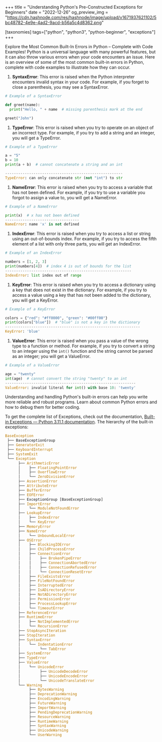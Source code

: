 +++
title = "Understanding Python's Pre-Constructed Exceptions for Beginners"
date = "2022-12-26"
og_preview_img = "https://cdn.hashnode.com/res/hashnode/image/upload/v1671937621102/5bc48782-4e9e-4ad2-9acd-b56a5c4d8362.png"

[taxonomies]
tags=["python", "python3", "python-beginner", "exceptions"]
+++

Explore the Most Common Built-In Errors in Python – Complete with Code Examples! Python is a universal language with many powerful features, but it can also throw various errors when your code encounters an issue. Here is an overview of some of the most common built-in errors in Python, complete with code examples to illustrate how they can occur.

1. **SyntaxError**: This error is raised when the Python interpreter encounters invalid syntax in your code. For example, if you forget to close a parenthesis, you may see a SyntaxError.

```python
# Example of a SyntaxError

def greet(name):
  print("Hello, " + name  # missing parenthesis mark at the end

greet("John")
```

1. **TypeError**: This error is raised when you try to operate on an object of an incorrect type. For example, if you try to add a string and an integer, you will get a TypeError.

```python
# Example of a TypeError

a = "5"
b = 10
print(a + b)  # cannot concatenate a string and an int

------------------------------------------------------
TypeError: can only concatenate str (not "int") to str
```

1. **NameError**: This error is raised when you try to access a variable that has not been defined. For example, if you try to use a variable you forgot to assign a value to, you will get a NameError.

```python
# Example of a NameError

print(x)  # x has not been defined
----------------------------------
NameError: name 'x' is not defined
```

1. **IndexError**: This error is raised when you try to access a list or string using an out-of-bounds index. For example, if you try to access the fifth element of a list with only three parts, you will get an IndexError.

```python
# Example of an IndexError

numbers = [1, 2, 3]
print(numbers[4])  # index 4 is out of bounds for the list
----------------------------------------------------------
IndexError: list index out of range
```

1. **KeyError**: This error is raised when you try to access a dictionary using a key that does not exist in the dictionary. For example, if you try to access a value using a key that has not been added to the dictionary, you will get a KeyError.

```python
# Example of a KeyError

colors = {"red": "#ff0000", "green": "#00ff00"}
print(colors["blue"])  # "blue" is not a key in the dictionary
--------------------------------------------------------------
KeyError: 'blue'
```

1. **ValueError**: This error is raised when you pass a value of the wrong type to a function or method. For example, if you try to convert a string to an integer using the `int()` function and the string cannot be parsed as an integer; you will get a ValueError.

```python
# Example of a ValueError

age = "twenty"
int(age)  # cannot convert the string "twenty" to an int
------------------------------------------------------------
ValueError: invalid literal for int() with base 10: 'twenty'
```

Understanding and handling Python's built-in errors can help you write more reliable and robust programs. Learn about common Python errors and how to debug them for better coding.

To get the complete list of Exceptions, check out the documentation, [Built-in Exceptions — Python 3.11.1 documentation](https://docs.python.org/3/library/exceptions.html). The hierarchy of the built-in exceptions:

```python
BaseException
 ├── BaseExceptionGroup
 ├── GeneratorExit
 ├── KeyboardInterrupt
 ├── SystemExit
 └── Exception
      ├── ArithmeticError
      │    ├── FloatingPointError
      │    ├── OverflowError
      │    └── ZeroDivisionError
      ├── AssertionError
      ├── AttributeError
      ├── BufferError
      ├── EOFError
      ├── ExceptionGroup [BaseExceptionGroup]
      ├── ImportError
      │    └── ModuleNotFoundError
      ├── LookupError
      │    ├── IndexError
      │    └── KeyError
      ├── MemoryError
      ├── NameError
      │    └── UnboundLocalError
      ├── OSError
      │    ├── BlockingIOError
      │    ├── ChildProcessError
      │    ├── ConnectionError
      │    │    ├── BrokenPipeError
      │    │    ├── ConnectionAbortedError
      │    │    ├── ConnectionRefusedError
      │    │    └── ConnectionResetError
      │    ├── FileExistsError
      │    ├── FileNotFoundError
      │    ├── InterruptedError
      │    ├── IsADirectoryError
      │    ├── NotADirectoryError
      │    ├── PermissionError
      │    ├── ProcessLookupError
      │    └── TimeoutError
      ├── ReferenceError
      ├── RuntimeError
      │    ├── NotImplementedError
      │    └── RecursionError
      ├── StopAsyncIteration
      ├── StopIteration
      ├── SyntaxError
      │    └── IndentationError
      │         └── TabError
      ├── SystemError
      ├── TypeError
      ├── ValueError
      │    └── UnicodeError
      │         ├── UnicodeDecodeError
      │         ├── UnicodeEncodeError
      │         └── UnicodeTranslateError
      └── Warning
           ├── BytesWarning
           ├── DeprecationWarning
           ├── EncodingWarning
           ├── FutureWarning
           ├── ImportWarning
           ├── PendingDeprecationWarning
           ├── ResourceWarning
           ├── RuntimeWarning
           ├── SyntaxWarning
           ├── UnicodeWarning
           └── UserWarning
```
